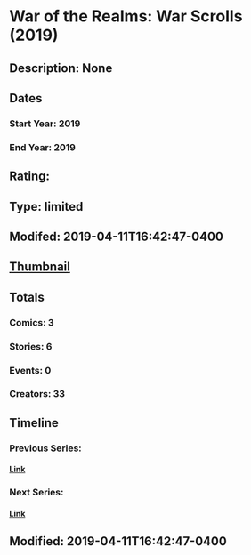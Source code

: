 # War of the Realms: War Scrolls (2019)
## Description: None
## Dates
### Start Year: 2019
### End Year: 2019
## Rating: 
## Type: limited
## Modifed: 2019-04-11T16:42:47-0400
## [Thumbnail](http://i.annihil.us/u/prod/marvel/i/mg/9/20/5cacef7310348.jpg)
## Totals
### Comics: 3
### Stories: 6
### Events: 0
### Creators: 33
## Timeline
### Previous Series: 
#### [Link]()
### Next Series: 
#### [Link]()
## Modified: 2019-04-11T16:42:47-0400
